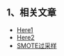 ## 1、相关文章
* [Here1](https://mp.weixin.qq.com/s?__biz=MzA3MzI4MjgzMw==&mid=2650718717&idx=1&sn=85038d7c906c135120a8e1a2f7e565ad&scene=0#wechat_redirect)
* [Here2](https://mp.weixin.qq.com/s?__biz=MzA3MzI4MjgzMw==&mid=2650724464&idx=1&sn=1f34358862bacfb4c7ea17c864d8c44d&chksm=871b1c0eb06c95180e717d8316b0380602f638a764530b4b9e35ac812c7c33799d3357d46f00&scene=0&key=0f5e635eeb6bf20a076ad60d7f11c6ef5c5c1c8f02873bc8b458381b629a1e2ae76174d0d4ba34331c71d095e3b3b92aa7fff5e1e11badeaf6c87ff90fd264f3dc6b1eb074eaccb2ac46e8f2d440cefd&ascene=0&uin=MTU1NTY3MTA0Mg%3D%3D&devicetype=iMac+MacBookPro12%2C1+OSX+OSX+10.11.6+build(15G1217)&version=12010310&nettype=WIFI&fontScale=100&pass_ticket=csWk%2BJXfpl7rA8r527fLqF%2BF3EZEeBKpFRjI%2BWMXoPf2PEtPt%2FLMrscLX4GBl7gg)
* [SMOTE过采样](https://www.cnblogs.com/Determined22/p/5772538.html)
